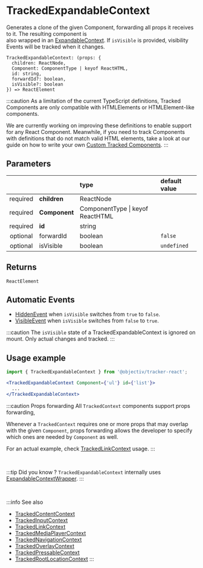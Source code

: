 # TrackedExpandableContext

Generates a clone of the given Component, forwarding all props it receives to it. The resulting component is  
also wrapped in an [ExpandableContext](/taxonomy/reference/location-contexts/ExpandableContext.md). If `isVisible` is provided, visibility Events will be tracked when it changes.

```tsx
TrackedExpandableContext: (props: {
  children: ReactNode,
  Component: ComponentType | keyof ReactHTML,
  id: string,
  forwardId?: boolean,
  isVisible?: boolean
}) => ReactElement
```

:::caution
As a limitation of the current TypeScript definitions, Tracked Components are only compatible with HTMLElements or HTMLElement-like components.  

We are currently working on improving these definitions to enable support for any React Component. Meanwhile, if you need to track Components with definitions that do not match valid HTML elements, take a look at our guide on how to write your own [Custom Tracked Components](/tracking/react/how-to-guides/custom-components.md).
:::

## Parameters
|          |               | type                                 | default value |
|:--------:|:--------------|:-------------------------------------|:--------------|
| required | **children**  | ReactNode                            |               |
| required | **Component** | ComponentType &vert; keyof ReactHTML |               |
| required | **id**        | string                               |               |
| optional | forwardId     | boolean                              | `false`       |
| optional | isVisible     | boolean                              | `undefined`   |

## Returns
`ReactElement`

## Automatic Events
- [HiddenEvent](/taxonomy/reference/events/HiddenEvent.md) when `isVisible` switches from `true` to `false`. 
- [VisibleEvent](/taxonomy/reference/events/VisibleEvent.md) when `isVisible` switches from `false` to `true`.

:::caution
The `isVisible` state of a TrackedExpandableContext is ignored on mount. Only actual changes and tracked.
:::

## Usage example

```jsx
import { TrackedExpandableContext } from '@objectiv/tracker-react';
```

```jsx
<TrackedExpandableContext Component={'ul'} id={'list'}>
  ...
</TrackedExpandableContext>
```

:::caution Props forwarding
All `TrackedContext` components support props forwarding,

Whenever a `TrackedContext` requires one or more props that may overlap with the given `Component`, props forwarding allows the
developer to specify which ones are needed by `Component` as well.

For an actual example, check [TrackedLinkContext](/tracking/react/api-reference/trackedContexts/TrackedLinkContext.md#components) usage.
:::

<br />

:::tip Did you know ?
`TrackedExpandableContext` internally uses [ExpandableContextWrapper](/tracking/react/api-reference/locationWrappers/ExpandableContextWrapper.md).
:::

<br />

:::info See also
- [TrackedContentContext](/tracking/react/api-reference/trackedContexts/TrackedContentContext.md)
- [TrackedInputContext](/tracking/react/api-reference/trackedContexts/TrackedInputContext.md)
- [TrackedLinkContext](/tracking/react/api-reference/trackedContexts/TrackedLinkContext.md)
- [TrackedMediaPlayerContext](/tracking/react/api-reference/trackedContexts/TrackedMediaPlayerContext.md)
- [TrackedNavigationContext](/tracking/react/api-reference/trackedContexts/TrackedNavigationContext.md)
- [TrackedOverlayContext](/tracking/react/api-reference/trackedContexts/TrackedOverlayContext.md)
- [TrackedPressableContext](/tracking/react/api-reference/trackedContexts/TrackedPressableContext.md)
- [TrackedRootLocationContext](/tracking/react/api-reference/trackedContexts/TrackedRootLocationContext.md)
:::
